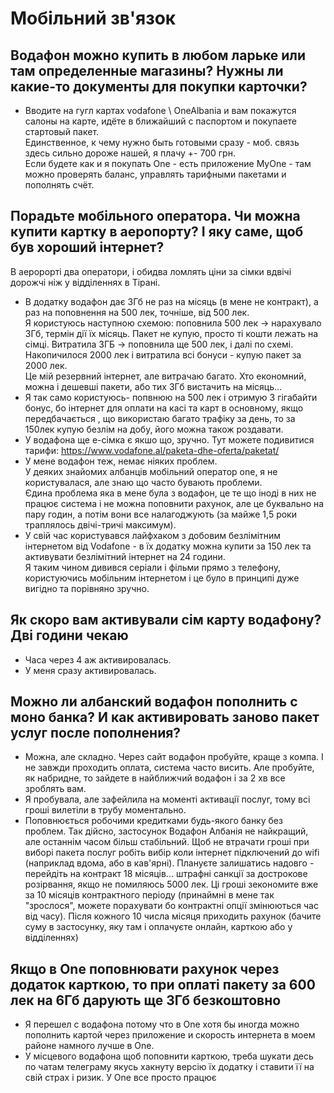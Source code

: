 # Мобільний зв&apos;язок

## Водафон можно купить в любом ларьке или там определенные магазины? Нужны ли какие-то документы для покупки карточки?

- Вводите на гугл картах vodafone \ OneAlbania и вам покажутся салоны на карте, идёте в ближайший с
  паспортом и покупаете стартовый пакет.  
  Единственное, к чему нужно быть готовыми сразу - моб. связь здесь сильно дороже нашей, я плачу +-
  700 грн.  
  Если будете как и я покупать One - есть приложение MyOne - там можно проверять баланс, управлять
  тарифными пакетами и пополнять счёт.

## Порадьте мобільного оператора. Чи можна купити картку в аеропорту? І яку саме, щоб був хороший інтернет?

<note>
В аеророрті два оператори, і обидва ломлять ціни за сімки вдвічі дорожчі ніж у відділеннях в Тірані.
</note>

- В додатку водафон дає 3Гб не раз на місяць (в мене не контракт), а раз на поповнення на 500 лек,
  точніше, від 500 лек.  
  Я користуюсь наступною схемою: поповнила 500 лек -> нарахувало 3Гб, термін дії їх місяць. Пакет не
  купую, просто ті кошти лежать на сімці. Витратила 3ГБ -> поповнила ще 500 лек, і далі по схемі.
  Накопичилося 2000 лек і витратила всі бонуси - купую пакет за 2000 лек.  
  Це мій резервний інтернет, але витрачаю багато. Хто економний, можна і дешевші пакети, або тих 3Гб
  вистачить на місяць...
- Я так само користуюсь- попвнюю на 500 лек і отримую 3 гігабайти бонус, бо інтернет для оплати на
  касі та карт в основному, якщо передбачається , що використаю багато трафіку за день, то за 150лек
  купую безлім на добу, його можна також роздавати.
- У водафона ще е-сімка є якшо що, зручно. Тут можете подивитися тарифи:
  https://www.vodafone.al/paketa-dhe-oferta/paketat/
- У мене водафон теж, немає ніяких проблем.  
  У деяких знайомих албанців мобільний оператор one, я не користувалася, але знаю що часто бувають
  проблеми.  
  Єдина проблема яка в мене була з водафон, це те що іноді в них не працює система і не можна
  поповнити рахунок, але це буквально на пару годин, а потім вони все налагоджують (за майже 1,5 роки
  траплялось двічі-тричі максимум).
- У свій час користувався лайфхаком з добовим безлімітним інтернетом від Vodafone - в їх додатку
  можна купити за 150 лек та активувати безлімітний інтернет на 24 години.  
  Я таким чином дивився серіали і фільми прямо з телефону, користуючись мобільним інтернетом і це
  було в принципі дуже вигідно та порівняно зручно.

## Як скоро вам активували сім карту водафону? Дві години чекаю
- Часа через 4 аж активировалась.
- У меня сразу активировалась.

## Можно ли албанский водафон пополнить с моно банка? И как активировать заново пакет услуг после пополнения?

- Можна, але складно. Через сайт водафон пробуйте, краще з компа. І не завжди проходить оплата,
  система часто висить. Але пробуйте, як набридне, то зайдете в найближчий водафон і за 2 хв все
  зроблять вам.
- Я пробувала, але зафейлила на моменті активації послуг, тому всі гроші вилетіли в трубу
  моментально.
- Поповнюється робочими кредитками будь-якого банку без проблем. Так дійсно, застосунок Водафон
  Албанія не найкращий, але останнім часом більш стабільний. Щоб не втрачати гроші при виборі пакета
  послуг робіть вибір коли інтернет підключений до wifi (наприклад вдома, або в кав'ярні). Плануєте
  залишатись надовго - перейдіть на контракт 18 місяців... штрафні санкції за дострокове розірвання,
  якщо не помиляюсь 5000 лек. Ці гроші зекономите вже за 10 місяців контрактного періоду (принаймні в
  мене так "зрослося", можете порахувати бо контрактні опції змінюються час від часу). Після кожного 10
  числа місяця приходить рахунок (бачите суму в застосунку, яку там і оплачуєте онлайн, карткою або у
  відділеннях)

## Якщо в One поповнювати рахунок через додаток карткою, то при оплаті пакету за 600 лек на 6Гб дарують ще 3Гб безкоштовно

- Я перешел с водафона потому что в One хотя бы иногда можно пополнить картой через приложение и
  скорость интернета в моем районе намного лучше в One.
- У місцевого водафона щоб поповнити карткою, треба шукати десь по чатам телеграму якусь хакнуту
  версію їх додатку і ставити її на свій страх і ризик. У One все просто працює